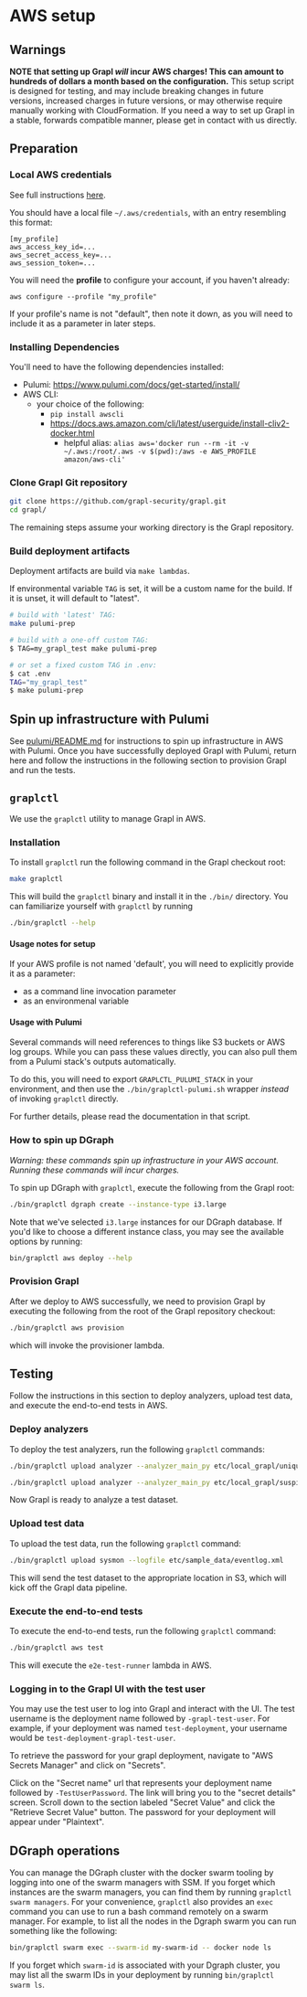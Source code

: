 # AWS setup

## Warnings

**NOTE that setting up Grapl _will_ incur AWS charges! This can amount to
hundreds of dollars a month based on the configuration.** This setup script is
designed for testing, and may include breaking changes in future versions,
increased charges in future versions, or may otherwise require manually working
with CloudFormation. If you need a way to set up Grapl in a stable, forwards
compatible manner, please get in contact with us directly.

## Preparation

### Local AWS credentials

See full instructions
[here](https://docs.aws.amazon.com/cli/latest/userguide/cli-chap-configure.html).

You should have a local file `~/.aws/credentials`, with an entry resembling this
format:

```
[my_profile]
aws_access_key_id=...
aws_secret_access_key=...
aws_session_token=...
```

You will need the **profile** to configure your account, if you haven't already:

`aws configure --profile "my_profile"`

If your profile's name is not "default", then note it down, as you will need to
include it as a parameter in later steps.

### Installing Dependencies

You'll need to have the following dependencies installed:

- Pulumi: https://www.pulumi.com/docs/get-started/install/
- AWS CLI:
  - your choice of the following:
    - `pip install awscli`
    - https://docs.aws.amazon.com/cli/latest/userguide/install-cliv2-docker.html
      - helpful alias:
        `alias aws='docker run --rm -it -v ~/.aws:/root/.aws -v $(pwd):/aws -e AWS_PROFILE amazon/aws-cli'`

### Clone Grapl Git repository

```bash
git clone https://github.com/grapl-security/grapl.git
cd grapl/
```

The remaining steps assume your working directory is the Grapl repository.

### Build deployment artifacts

Deployment artifacts are build via `make lambdas`.

If environmental variable `TAG` is set, it will be a custom name for the build.
If it is unset, it will default to "latest".

```bash
# build with 'latest' TAG:
make pulumi-prep

# build with a one-off custom TAG:
$ TAG=my_grapl_test make pulumi-prep

# or set a fixed custom TAG in .env:
$ cat .env
TAG="my_grapl_test"
$ make pulumi-prep
```

## Spin up infrastructure with Pulumi

See [pulumi/README.md](../../pulumi/README.md) for instructions to spin up
infrastructure in AWS with Pulumi. Once you have successfully deployed Grapl
with Pulumi, return here and follow the instructions in the following section to
provision Grapl and run the tests.

## `graplctl`

We use the `graplctl` utility to manage Grapl in AWS.

### Installation

To install `graplctl` run the following command in the Grapl checkout root:

```bash
make graplctl
```

This will build the `graplctl` binary and install it in the `./bin/` directory.
You can familiarize yourself with `graplctl` by running

```bash
./bin/graplctl --help
```

#### Usage notes for setup

If your AWS profile is not named 'default', you will need to explicitly provide
it as a parameter:

- as a command line invocation parameter
- as an environmenal variable

#### Usage with Pulumi

Several commands will need references to things like S3 buckets or AWS log
groups. While you can pass these values directly, you can also pull them from a
Pulumi stack's outputs automatically.

To do this, you will need to export `GRAPLCTL_PULUMI_STACK` in your environment,
and then use the `./bin/graplctl-pulumi.sh` wrapper _instead_ of invoking
`graplctl` directly.

For further details, please read the documentation in that script.

### How to spin up DGraph

_Warning: these commands spin up infrastructure in your AWS account. Running
these commands will incur charges._

To spin up DGraph with `graplctl`, execute the following from the Grapl root:

```bash
./bin/graplctl dgraph create --instance-type i3.large
```

Note that we've selected `i3.large` instances for our DGraph database. If you'd
like to choose a different instance class, you may see the available options by
running:

```bash
bin/graplctl aws deploy --help
```

### Provision Grapl

After we deploy to AWS successfully, we need to provision Grapl by executing the
following from the root of the Grapl repository checkout:

```bash
./bin/graplctl aws provision
```

which will invoke the provisioner lambda.

## Testing

Follow the instructions in this section to deploy analyzers, upload test data,
and execute the end-to-end tests in AWS.

### Deploy analyzers

To deploy the test analyzers, run the following `graplctl` commands:

```bash
./bin/graplctl upload analyzer --analyzer_main_py etc/local_grapl/unique_cmd_parent/main.py
```

```bash
./bin/graplctl upload analyzer --analyzer_main_py etc/local_grapl/suspicious_svchost/main.py
```

Now Grapl is ready to analyze a test dataset.

### Upload test data

To upload the test data, run the following `graplctl` command:

```bash
./bin/graplctl upload sysmon --logfile etc/sample_data/eventlog.xml
```

This will send the test dataset to the appropriate location in S3, which will
kick off the Grapl data pipeline.

### Execute the end-to-end tests

To execute the end-to-end tests, run the following `graplctl` command:

```bash
./bin/graplctl aws test
```

This will execute the `e2e-test-runner` lambda in AWS.

### Logging in to the Grapl UI with the test user

You may use the test user to log into Grapl and interact with the UI. The test
username is the deployment name followed by `-grapl-test-user`. For example, if
your deployment was named `test-deployment`, your username would be
`test-deployment-grapl-test-user`.

To retrieve the password for your grapl deployment, navigate to "AWS Secrets
Manager" and click on "Secrets".

Click on the "Secret name" url that represents your deployment name followed by
`-TestUserPassword`. The link will bring you to the "secret details" screen.
Scroll down to the section labeled "Secret Value" and click the "Retrieve Secret
Value" button. The password for your deployment will appear under "Plaintext".

## DGraph operations

You can manage the DGraph cluster with the docker swarm tooling by logging into
one of the swarm managers with SSM. If you forget which instances are the swarm
managers, you can find them by running `graplctl swarm managers`. For your
convenience, `graplctl` also provides an `exec` command you can use to run a
bash command remotely on a swarm manager. For example, to list all the nodes in
the Dgraph swarm you can run something like the following:

```bash
bin/graplctl swarm exec --swarm-id my-swarm-id -- docker node ls
```

If you forget which `swarm-id` is associated with your Dgraph cluster, you may
list all the swarm IDs in your deployment by running `bin/graplctl swarm ls`.
